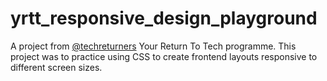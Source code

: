 # yrtt_responsive_design_playground

A project from [@techreturners](https://github.com/techreturners) Your Return To Tech programme.  This project was to practice using CSS to create frontend layouts responsive to different screen sizes.
